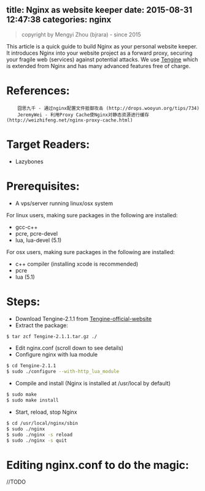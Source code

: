 title: Nginx as website keeper
date: 2015-08-31 12:47:38
categories: nginx
---
> copyright by Mengyi Zhou (bjrara) - since 2015
 
This article is a quick guide to build Nginx as your personal website keeper. It introduces Nginx into your website project as a forward proxy, securing your fragile web (services) against potential attacks. We use [Tengine](https://github.com/alibaba/tengine) which is extended from Nginx and has many advanced features free of charge.

References: 
======

		囧思九千 - 通过nginx配置文件抵御攻击 (http://drops.wooyun.org/tips/734) 
        JeremyWei - 利用Proxy Cache使Nginx对静态资源进行缓存 (http://weizhifeng.net/nginx-proxy-cache.html)

Target Readers: 
======
* Lazybones

Prerequisites:
======
* A vps/server running linux/osx system

For linux users, making sure packages in the following are installed:
* gcc-c++
* pcre, pcre-devel
* lua, lua-devel (5.1)

For osx users, making sure packages in the following are installed:
* c++ compiler (installing xcode is recommended)
* pcre
* lua (5.1)


Steps:
======
* Download Tengine-2.1.1 from [Tengine-official-website](http://tengine.taobao.org/download.html)
* Extract the package:
```sh
$ tar zcf Tengine-2.1.1.tar.gz ./
```
* Edit nginx.conf (scroll down to see details)
* Configure nginx with lua module
```sh
$ cd Tengine-2.1.1
$ sudo ./configure --with-http_lua_module
```
* Compile and install (Nginx is installed at /usr/local by default)
```sh
$ sudo make
$ sudo make install
```
* Start, reload, stop Nginx
```sh
$ cd /usr/local/nginx/sbin
$ sudo ./nginx
$ sudo ./nginx -s reload
$ sudo ./nginx -s quit
```

Editing nginx.conf to do the magic:
======
//TODO